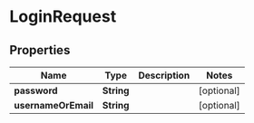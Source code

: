 
# LoginRequest

## Properties
Name | Type | Description | Notes
------------ | ------------- | ------------- | -------------
**password** | **String** |  |  [optional]
**usernameOrEmail** | **String** |  |  [optional]



